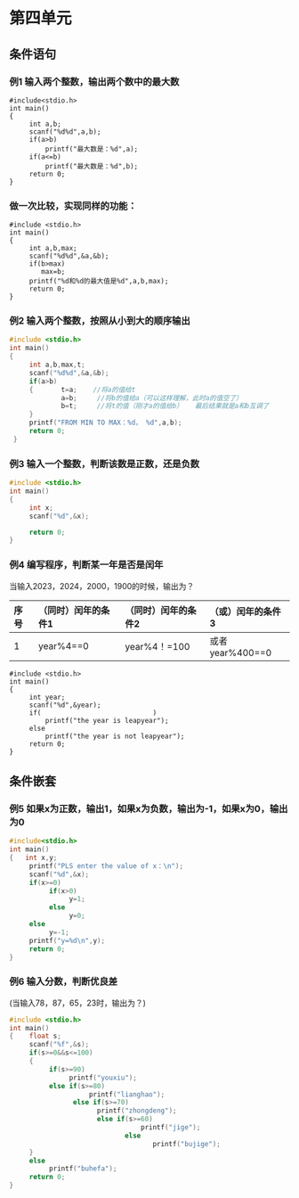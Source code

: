 # 第四单元

## 条件语句

### 例1   输入两个整数，输出两个数中的最大数

```
#include<stdio.h>
int main()
{    
     int a,b;
     scanf("%d%d",a,b);
     if(a>b)
         printf("最大数是：%d",a);
     if(a<=b)
         printf("最大数是：%d",b);   
     return 0;
}
```

### 做一次比较，实现同样的功能：

```
#include <stdio.h>
int main()
{ 
     int a,b,max;
     scanf("%d%d",&a,&b);
     if(b>max)
        max=b;
     printf("%d和%d的最大值是%d",a,b,max);
     return 0;
}
```

### 例2  输入两个整数，按照从小到大的顺序输出

```c
#include <stdio.h>
int main()
{    
     int a,b,max,t;
     scanf("%d%d",&a,&b);
     if(a>b)
     {       t=a;    //将a的值给t
             a=b;     //将b的值给a（可以这样理解，此时a的值空了）
             b=t;     //将t的值（刚才a的值给b）   最后结果就是a和b互调了
     } 
     printf("FROM MIN TO MAX：%d， %d",a,b);
     return 0;
 }
```

### 例3 输入一个整数，判断该数是正数，还是负数

```c
#include <stdio.h>    
int main()
{    
     int x;
     scanf("%d",&x);    

     return 0;
}
```

### 例4  编写程序，判断某一年是否是闰年

当输入2023，2024，2000，1900的时候，输出为？

| 序号 | （同时）闰年的条件1 | （同时）闰年的条件2 | （或）闰年的条件3 |
| :--- | :--- | :--- | :--- |
| 1 | year%4==0 | year%4！=100 | 或者year%400==0 |

```
#include <stdio.h>
int main()
{    
     int year;    
     scanf("%d",&year); 
     if(                            )
         printf("the year is leapyear");
     else
         printf("the year is not leapyear");
     return 0;
}
```

## 条件嵌套

### 例5 如果x为正数，输出1，如果x为负数，输出为-1，如果x为0，输出为0

```c
#include<stdio.h>
int main()
{   int x,y;
     printf("PLS enter the value of x：\n");
     scanf("%d",&x);
     if(x>=0)
          if(x>0)
               y=1;
          else
               y=0;
     else
          y=-1;
     printf("y=%d\n",y);
     return 0;
}
```

### 例6 输入分数，判断优良差

\(当输入78，87，65，23时，输出为？\)

```c
#include <stdio.h>
int main()
{    float s;
     scanf("%f",&s);	
     if(s>=0&&s<=100)
     {
          if(s>=90)
               printf("youxiu");
          else if(s>=80)
                    printf("lianghao");
                else if(s>=70)
                      printf("zhongdeng");
                      else if(s>=60)
                                 printf("jige");
                             else
                                    printf("bujige");
     }
     else
          printf("buhefa");	
     return 0;
}

```



